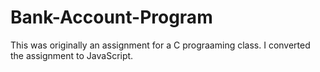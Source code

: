 # Bank-Account-Program
This was originally an assignment for a C prograaming class. I converted the assignment to JavaScript.
